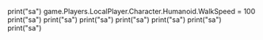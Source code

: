 print("sa")
game.Players.LocalPlayer.Character.Humanoid.WalkSpeed = 100
print("sa")
print("sa")
print("sa")
print("sa")
print("sa")
print("sa")
print("sa")
